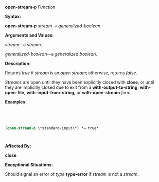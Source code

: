 **open-stream-p** *Function* 



**Syntax:** 



**open-stream-p** *stream → generalized-boolean* 



**Arguments and Values:** 



*stream*—a *stream*. 



*generalized-boolean*—a *generalized boolean*. 



**Description:** 



Returns *true* if *stream* is an *open stream*; otherwise, returns *false*. 







 



 



*Streams* are open until they have been explicitly closed with **close**, or until they are implicitly closed due to exit from a **with-output-to-string**, **with-open-file**, **with-input-from-string**, or **with-open-stream** *form*. 



**Examples:**
```lisp
 



(open-stream-p \*standard-input\*) *→ true* 




```
**Affected By:** 



**close**. 



**Exceptional Situations:** 



Should signal an error of *type* **type-error** if *stream* is not a *stream*. 




